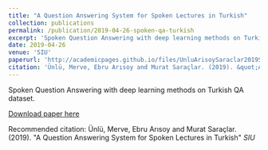 ```yaml
---
title: "A Question Answering System for Spoken Lectures in Turkish"
collection: publications
permalink: /publication/2019-04-26-spoken-qa-turkish
excerpt: 'Spoken Question Answering with deep learning methods on Turkish QA dataset.'
date: 2019-04-26
venue: 'SIU'
paperurl: 'http://academicpages.github.io/files/UnluArisoySaraclar2019SIU.pdf'
citation: 'Ünlü, Merve, Ebru Arısoy and Murat Saraçlar. (2019). &quot;A Question Answering System for Spoken Lectures in Turkish&quot; <i>SIU</i>'
---
```

Spoken Question Answering with deep learning methods on Turkish QA dataset.

[Download paper here](http://academicpages.github.io/files/UnluArisoySaraclar2019SIU.pdf)

Recommended citation: Ünlü, Merve, Ebru Arısoy and Murat Saraçlar. (2019). "A Question Answering System for Spoken Lectures in Turkish" <i>SIU</i>